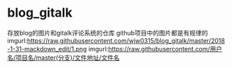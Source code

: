 # blog_gitalk
存放blog的图片和gitalk评论系统的仓库
github项目中的图片都是有规律的
imgurl:https://raw.githubusercontent.com/wjw0315/blog_gitalk/master/2018-1-31-mackdown_edit/1.png
imgurl:https://raw.githubusercontent.com/用户名/项目名/master(分支)/文件地址/文件名
